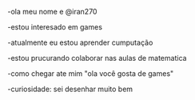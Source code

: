 -ola meu nome e @iran270

-estou interesado em games

-atualmente eu estou aprender cumputação

-estou prucurando colaborar nas aulas de matematica

-como chegar ate mim "ola você gosta de games"

-curiosidade: sei desenhar muito bem
